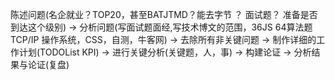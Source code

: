 陈述问题(名企就业？TOP20，甚至BATJTMD？能去字节 ？ 面试题？ 准备是否到达这个级别) ->  分析问题(写面试题面经,写技术博文的范围，36JS 64算法题  TCP/IP 操作系统，CSS，自测，牛客网) -> 去除所有非关键问题 -> 制作详细的工作计划(TODOList  KPI) -> 进行关键分析(关键题，人，事) -> 构建论证 -> 分析结果与论证(复盘)